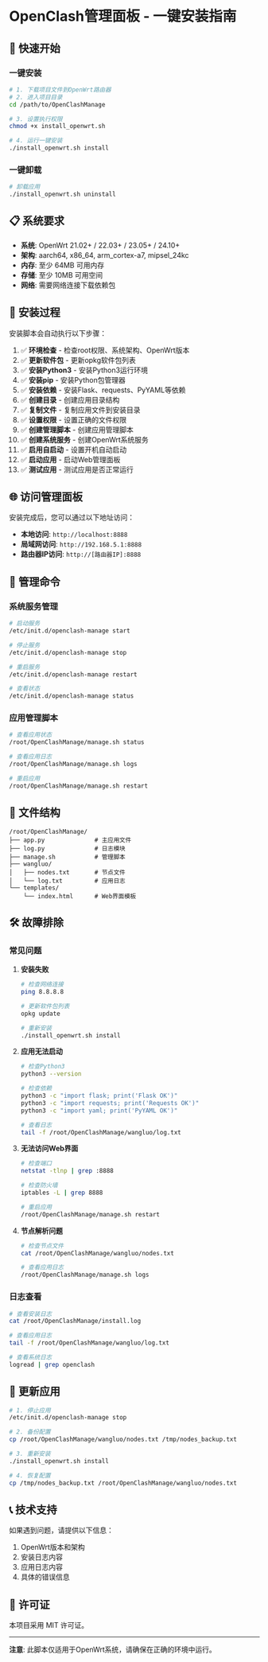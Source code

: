 # OpenClash管理面板 - 一键安装指南

## 🚀 快速开始

### 一键安装

```bash
# 1. 下载项目文件到OpenWrt路由器
# 2. 进入项目目录
cd /path/to/OpenClashManage

# 3. 设置执行权限
chmod +x install_openwrt.sh

# 4. 运行一键安装
./install_openwrt.sh install
```

### 一键卸载

```bash
# 卸载应用
./install_openwrt.sh uninstall
```

## 📋 系统要求

- **系统**: OpenWrt 21.02+ / 22.03+ / 23.05+ / 24.10+
- **架构**: aarch64, x86_64, arm_cortex-a7, mipsel_24kc
- **内存**: 至少 64MB 可用内存
- **存储**: 至少 10MB 可用空间
- **网络**: 需要网络连接下载依赖包

## 🔧 安装过程

安装脚本会自动执行以下步骤：

1. ✅ **环境检查** - 检查root权限、系统架构、OpenWrt版本
2. ✅ **更新软件包** - 更新opkg软件包列表
3. ✅ **安装Python3** - 安装Python3运行环境
4. ✅ **安装pip** - 安装Python包管理器
5. ✅ **安装依赖** - 安装Flask、requests、PyYAML等依赖
6. ✅ **创建目录** - 创建应用目录结构
7. ✅ **复制文件** - 复制应用文件到安装目录
8. ✅ **设置权限** - 设置正确的文件权限
9. ✅ **创建管理脚本** - 创建应用管理脚本
10. ✅ **创建系统服务** - 创建OpenWrt系统服务
11. ✅ **启用自启动** - 设置开机自动启动
12. ✅ **启动应用** - 启动Web管理面板
13. ✅ **测试应用** - 测试应用是否正常运行

## 🌐 访问管理面板

安装完成后，您可以通过以下地址访问：

- **本地访问**: `http://localhost:8888`
- **局域网访问**: `http://192.168.5.1:8888`
- **路由器IP访问**: `http://[路由器IP]:8888`

## 🔧 管理命令

### 系统服务管理

```bash
# 启动服务
/etc/init.d/openclash-manage start

# 停止服务
/etc/init.d/openclash-manage stop

# 重启服务
/etc/init.d/openclash-manage restart

# 查看状态
/etc/init.d/openclash-manage status
```

### 应用管理脚本

```bash
# 查看应用状态
/root/OpenClashManage/manage.sh status

# 查看应用日志
/root/OpenClashManage/manage.sh logs

# 重启应用
/root/OpenClashManage/manage.sh restart
```

## 📁 文件结构

```
/root/OpenClashManage/
├── app.py              # 主应用文件
├── log.py              # 日志模块
├── manage.sh           # 管理脚本
├── wangluo/
│   ├── nodes.txt       # 节点文件
│   └── log.txt         # 应用日志
└── templates/
    └── index.html      # Web界面模板
```

## 🛠️ 故障排除

### 常见问题

1. **安装失败**
   ```bash
   # 检查网络连接
   ping 8.8.8.8
   
   # 更新软件包列表
   opkg update
   
   # 重新安装
   ./install_openwrt.sh install
   ```

2. **应用无法启动**
   ```bash
   # 检查Python3
   python3 --version
   
   # 检查依赖
   python3 -c "import flask; print('Flask OK')"
   python3 -c "import requests; print('Requests OK')"
   python3 -c "import yaml; print('PyYAML OK')"
   
   # 查看日志
   tail -f /root/OpenClashManage/wangluo/log.txt
   ```

3. **无法访问Web界面**
   ```bash
   # 检查端口
   netstat -tlnp | grep :8888
   
   # 检查防火墙
   iptables -L | grep 8888
   
   # 重启应用
   /root/OpenClashManage/manage.sh restart
   ```

4. **节点解析问题**
   ```bash
   # 检查节点文件
   cat /root/OpenClashManage/wangluo/nodes.txt
   
   # 查看应用日志
   /root/OpenClashManage/manage.sh logs
   ```

### 日志查看

```bash
# 查看安装日志
cat /root/OpenClashManage/install.log

# 查看应用日志
tail -f /root/OpenClashManage/wangluo/log.txt

# 查看系统日志
logread | grep openclash
```

## 🔄 更新应用

```bash
# 1. 停止应用
/etc/init.d/openclash-manage stop

# 2. 备份配置
cp /root/OpenClashManage/wangluo/nodes.txt /tmp/nodes_backup.txt

# 3. 重新安装
./install_openwrt.sh install

# 4. 恢复配置
cp /tmp/nodes_backup.txt /root/OpenClashManage/wangluo/nodes.txt
```

## 📞 技术支持

如果遇到问题，请提供以下信息：

1. OpenWrt版本和架构
2. 安装日志内容
3. 应用日志内容
4. 具体的错误信息

## 📄 许可证

本项目采用 MIT 许可证。

---

**注意**: 此脚本仅适用于OpenWrt系统，请确保在正确的环境中运行。 
